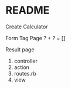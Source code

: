 # README

Create Calculator

Form Tag Page
? + ? = []

Result page

1. controller
2. action
3. routes.rb
4. view

